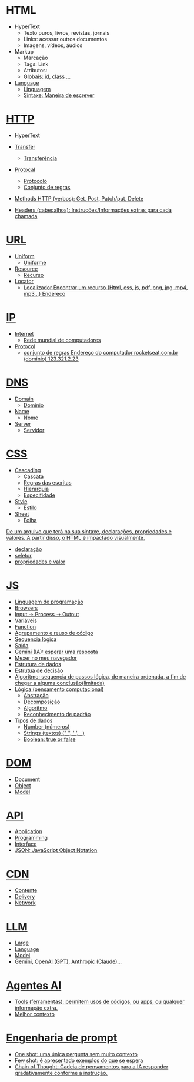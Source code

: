 # HTML
  - HyperText
    - Texto puros, livros, revistas, jornais
    - Links: acessar outros documentos
    - Imagens, vídeos, áudios
  - Markup
    - Marcação
    - Tags: <a> Link </a>
    - Atributos: <a href="https://rocketseat.com.br">
    - Globais: id, class ...
  - Language
    - Linguagem
    - Sintaxe: Maneira de escrever

# HTTP
  - HyperText
  - Transfer
    - Transferência
  - Protocal 
    - Protocolo
    - Conjunto de regras

  - Methods HTTP (verbos): Get, Post, Patch/put, Delete
  - Headers (cabeçalhos): Instruções/Informações extras para cada chamada

# URL
  - Uniform
    - Uniforme
  - Resource 
    - Recurso
  - Locator
    - Localizador
  Encontrar um recurso (Html, css, js, pdf, png, jpg, mp4, mp3...)
  Endereço

# IP
  - Internet
    - Rede mundial de computadores 
  - Protocol
    - conjunto de regras
  Endereço do computador
  rocketseat.com.br (dominio)
  123.321.2.23

# DNS
  - Domain
    - Domínio
  - Name
    - Nome
  - Server
    - Servidor

# CSS

  - Cascading
    - Cascata
    - Regras das escritas
    - Hierarquia
    - Especifidade
  - Style
    - Estilo
  - Sheet
    - Folha
 
 De um arquivo que terá na sua sintaxe, declarações, propriedades e valores.
 A partir disso, o HTML é impactado visualmente.

 - declaração
 - seletor
 - propriedades e valor

 # JS

 - Linguagem de programação
 - Browsers
 - Input -> Process -> Output
 - Variáveis 
 - Function
  - Agrupamento e reuso de código
  - Sequencia lógica
  - Saída
- Gemini (IA): esperar uma resposta 
- Mexer no meu navegador
- Estrutura de dados
- Estrutua de decisão
- Algoritmo: sequencia de passos lógica, de maneira ordenada, a fim de chegar a alguma conclusão(limitada)
- Lógica (pensamento computacional)
  - Abstração
  - Decomposição
  - Algoritmo
  - Reconhecimento de padrão
- Tipos de dados
  - Number (números)
  - Strings (textos) (" ", ' ', ` `)
  - Boolean: true or false 

# DOM
- Document 
- Object
- Model

# API 
- Application
- Programming
- Interface
- JSON: JavaScript Object Notation

# CDN
- Contente
- Delivery
- Network

# LLM
- Large
- Language
- Model
- Gemini, OpenAI (GPT), Anthropic (Claude)...

# Agentes AI
- Tools (ferramentas): permitem usos de códigos, ou apps, ou qualquer informação extra.
- Melhor contexto 

# Engenharia de prompt
- One shot: uma única pergunta sem muito contexto
- Few shot: é apresentado exemplos do que se espera 
- Chain of Thought: Cadeia de pensamentos para a IA responder gradativamente conforme a instrução.